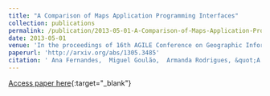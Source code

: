 ```yaml
---
title: "A Comparison of Maps Application Programming Interfaces"
collection: publications
permalink: /publication/2013-05-01-A-Comparison-of-Maps-Application-Programming-Interfaces
date: 2013-05-01
venue: 'In the proceedings of 16th AGILE Conference on Geographic Information Science, AGILE 2013'
paperurl: 'http://arxiv.org/abs/1305.3485'
citation: ' Ana Fernandes,  Miguel Goulão,  Armanda Rodrigues, &quot;A Comparison of Maps Application Programming Interfaces.&quot; In the proceedings of 16th AGILE Conference on Geographic Information Science, AGILE 2013, 2013.'
---
```

[Access paper here](http://arxiv.org/abs/1305.3485){:target="_blank"}
